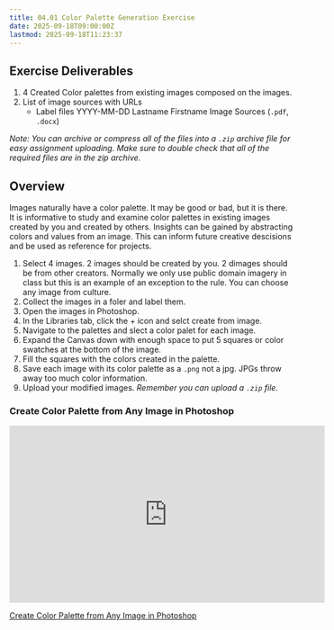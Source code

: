```yaml
---
title: 04.01 Color Palette Generation Exercise
date: 2025-09-18T09:00:00Z
lastmod: 2025-09-18T11:23:37
---
```


## Exercise Deliverables

1. 4 Created Color palettes from existing images composed on the images.
2. List of image sources with URLs
   - Label files YYYY-MM-DD Lastname Firstname Image Sources (`.pdf`, `.docx`)

_Note: You can archive or compress all of the files into a `.zip` archive file for easy assignment uploading. Make sure to double check that all of the required files are in the zip archive._

## Overview

Images naturally have a color palette. It may be good or bad, but it is there. It is informative to study and examine color palettes in existing images created by you and created by others. Insights can be gained by abstracting colors and values from an image. This can inform future creative descisions and be used as reference for projects.

1. Select 4 images. 2 images should be created by you. 2 dimages should be from other creators. Normally we only use public domain imagery in class but this is an example of an exception to the rule. You can choose any image from culture.
2. Collect the images in a foler and label them.
3. Open the images in Photoshop.
4. In the Libraries tab, click the + icon and selct create from image.
5. Navigate to the palettes and slect a color palet for each image.
6. Expand the Canvas down with enough space to put 5 squares or color swatches at the bottom of the image.
7. Fill the squares with the colors created in the palette.
8. Save each image with its color palette as a `.png` not a jpg. JPGs throw away too much color information.
9. Upload your modified images. _Remember you can upload a `.zip` file._

<div class="video-grid">

<div class="video-card">

### Create Color Palette from Any Image in Photoshop

<div class="iframe-16-9-container">
<iframe class="youTubeIframe" width="560" height="315" src="https://www.youtube.com/embed/F6N3vcNVSug?rel=0" title="YouTube video player" frameborder="0" allow="accelerometer; autoplay; clipboard-write; encrypted-media; gyroscope; picture-in-picture; web-share" allowfullscreen></iframe>
</div>
</div>

</div>

[Create Color Palette from Any Image in Photoshop](https://youtu.be/F6N3vcNVSug)
